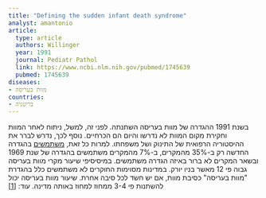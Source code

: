 ```yaml
---
title: "Defining the sudden infant death syndrome"
analyst: amantonio
article:
  type: article
  authors: Willinger
  year: 1991
  journal: Pediatr Pathol
  link: https://www.ncbi.nlm.nih.gov/pubmed/1745639
  pubmed: 1745639
diseases:
- מוות בעריסה
countries:
- בריטניה
---
```


בשנת 1991 ההגדרה של מוות בעריסה השתנתה. לפני זה, למשל, ניתוח לאחר המוות וחקירת מקום המוות לא נדרשו והיום הם הכרחיים. נוסף לכך, נדרש לברר את ההיסטוריה הרפואית של התינוק ושל משפחתו. למרות כל זאת, [משתמשים](https://www.ncbi.nlm.nih.gov/pubmed/25634430) בהגדרה החדשה רק ב-35% מהמקרים, ב-7% מהמקרים משתמשים בהגדרה של שנת 1969 ובשאר המקרים לא ברור באיזה הגדרה משתמשים. במיסיסיפי שיעור מקרי מוות בעריסה גבוה פי 12 מאשר בניו יורק. במדינות מסוימות החוקרים לא משתמשים כלל בהגדרת "מוות בעריסה" כסיבת מוות, אם יש חשד לכל סיבה אחרת. שיעור מוות בעריסה יכול להשתנות פי 3-4 ממחוז למחוז באותה מדינה. עוד: [[1]](https://www.ncbi.nlm.nih.gov/pmc/articles/PMC2234535/)
